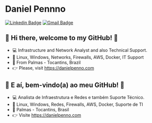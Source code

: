 # Daniel Pennno

[![Linkedin Badge](https://img.shields.io/badge/-LinkedIn-blue?style=for-the-badge&logo=Linkedin&logoColor=white&link=https://www.linkedin.com/in/danielpenno/)](https://www.linkedin.com/in/danielpenno/)
[![Gmail Badge](https://img.shields.io/badge/-Gmail-c14438?style=for-the-badge&logo=Gmail&logoColor=white&link=mailto:contato@danielpenno.com)](mailto:contato@danielpenno.com)

## 👋 Hi there, welcome to my GitHub! 🚀

- 💻 Infrastructure and Network Analyst and also Technical Support.
- 🎯 Linux, Windows, Networks, Firewalls, AWS, Docker, IT Support
- 📌 From Palmas - Tocantins, Brazil
- 👉 Please, visit https://danielpenno.com

## 👋 E aí, bem-vindo(a) ao meu GitHub! 🚀

- 💻 Analista de Infraestrutura e Redes e também Suporte Técnico.
- 🎯 Linux, Windows, Redes, Firewalls, AWS, Docker, Suporte de TI
- 📌 Palmas - Tocantins, Brasil
- 👉 Visite https://danielpenno.com
